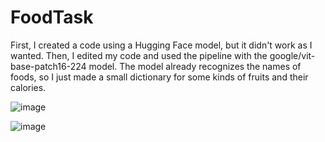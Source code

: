 # FoodTask
First, I created a code using a Hugging Face model, but it didn't work as I wanted. Then, I edited my code and used the pipeline with the google/vit-base-patch16-224 model. The model already recognizes the names of foods, so I just made a small dictionary for some kinds of fruits and their calories.

![image](https://github.com/user-attachments/assets/030c2f50-aa4c-44b2-894b-d41f4d2b14b4)


![image](https://github.com/user-attachments/assets/8461386e-622a-4138-bdca-be116ebbc67c)



